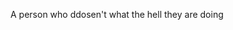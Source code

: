 A person who ddosen't what the hell they are doing

<!---
JustaTurtle21/JustaTurtle21 is a ✨ special ✨ repository because its `README.md` (this file) appears on your GitHub profile.
You can click the Preview link to take a look at your changes.
--->
